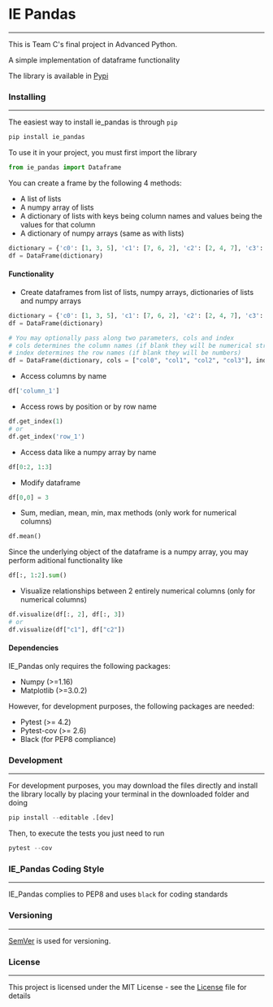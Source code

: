 # IE Pandas
---

This is Team C's final project in Advanced Python.

A simple implementation of dataframe functionality

The library is available in [Pypi](https://pypi.org/project/ie_pandas/)

### Installing
---


The easiest way to install ie_pandas is through ```pip```

```python
pip install ie_pandas
```

To use it in your project, you must first import the library

```python
from ie_pandas import Dataframe
```

You can create a frame by the following 4 methods:
* A list of lists
* A numpy array of lists
* A dictionary of lists with keys being column names and values being the values for that column
* A dictionary of numpy arrays (same as with lists)

```python
dictionary = {'c0': [1, 3, 5], 'c1': [7, 6, 2], 'c2': [2, 4, 7], 'c3': [5, 3, 9]}
df = DataFrame(dictionary)
```
#### Functionality
* Create dataframes from list of lists, numpy arrays, dictionaries of lists and numpy arrays
```python
dictionary = {'c0': [1, 3, 5], 'c1': [7, 6, 2], 'c2': [2, 4, 7], 'c3': [5, 3, 9]}
df = DataFrame(dictionary)

# You may optionally pass along two parameters, cols and index
# cols determines the column names (if blank they will be numerical strings)
# index determines the row names (if blank they will be numbers)
df = DataFrame(dictionary, cols = ["col0", "col1", "col2", "col3"], index = ["row1", "row2", "row3"])
```
* Access columns by name
```python
df['column_1']
```
* Access rows by position or by row name
```python
df.get_index(1)
# or
df.get_index('row_1')
```
* Access data like a numpy array by name
```python
df[0:2, 1:3]
```
* Modify dataframe
```python
df[0,0] = 3
```
* Sum, median, mean, min, max methods (only work for numerical columns)
```python
df.mean()
```

Since the underlying object of the dataframe is a numpy array, you may perform aditional functionality like
```python
df[:, 1:2].sum()
```
* Visualize relationships between 2 entirely numerical columns (only for numerical columns)
```python
df.visualize(df[:, 2], df[:, 3])
# or
df.visualize(df["c1"], df["c2"])
```

#### Dependencies

IE_Pandas only requires the following packages:
* Numpy (>=1.16)
* Matplotlib (>=3.0.2)

However, for development purposes, the following packages are needed:
* Pytest (>= 4.2)
* Pytest-cov (>= 2.6)
* Black (for PEP8 compliance)

### Development
---
For development purposes, you may download the files directly and install the library locally by placing your terminal in the downloaded folder and doing

```python
pip install --editable .[dev]
```

Then, to execute the tests you just need to run

```python
pytest --cov
```

### IE_Pandas Coding Style
---
IE_Pandas complies to PEP8 and uses ```black``` for coding standards

### Versioning
---
[SemVer](http://semver.org/) is used for versioning. 

### License
---
This project is licensed under the MIT License - see the [License](license.txt) file for details